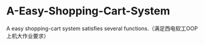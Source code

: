 # A-Easy-Shopping-Cart-System
A easy shopping-cart system satisfies several functions.（满足西电软工OOP上机大作业要求）
